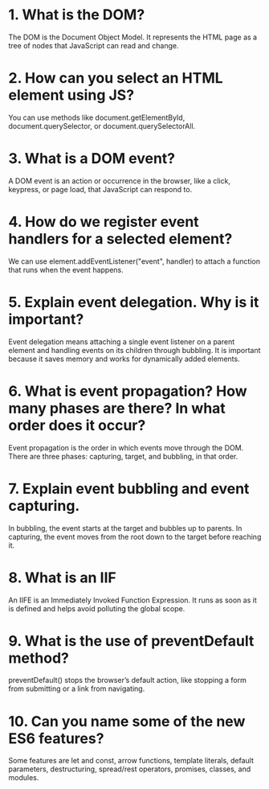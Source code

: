 # 1. What is the DOM?
The DOM is the Document Object Model. It represents the HTML page as a tree of nodes that JavaScript can read and change.

# 2. How can you select an HTML element using JS?
You can use methods like document.getElementById, document.querySelector, or document.querySelectorAll.

# 3. What is a DOM event?
A DOM event is an action or occurrence in the browser, like a click, keypress, or page load, that JavaScript can respond to.

# 4. How do we register event handlers for a selected element?
We can use element.addEventListener("event", handler) to attach a function that runs when the event happens.

# 5. Explain event delegation. Why is it important?
Event delegation means attaching a single event listener on a parent element and handling events on its children through bubbling. It is important because it saves memory and works for dynamically added elements.

# 6. What is event propagation? How many phases are there? In what order does it occur?
Event propagation is the order in which events move through the DOM. There are three phases: capturing, target, and bubbling, in that order.

# 7. Explain event bubbling and event capturing.
In bubbling, the event starts at the target and bubbles up to parents. In capturing, the event moves from the root down to the target before reaching it.

# 8. What is an IIF
An IIFE is an Immediately Invoked Function Expression. It runs as soon as it is defined and helps avoid polluting the global scope.

# 9. What is the use of preventDefault method?
preventDefault() stops the browser’s default action, like stopping a form from submitting or a link from navigating.

# 10. Can you name some of the new ES6 features?
Some features are let and const, arrow functions, template literals, default parameters, destructuring, spread/rest operators, promises, classes, and modules.
